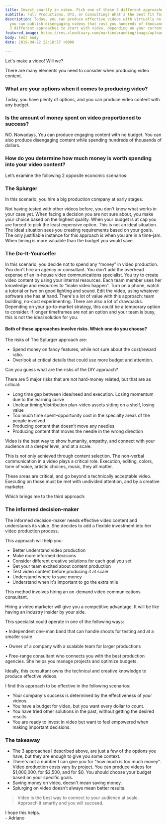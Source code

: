 ```yaml
---
title: Invest smartly in video. Pick one of these 3 different approaches.
subtitle: Full Productions, DYI, or Consulting? What's the best fit for you?
description: Today, you can produce effective videos with virtually no budget, and
  you can publish disengaging videos that cost you hundreds of thousands. Here are
  3 different approaches to start with video, depending on your current needs.
featured_image: https://res.cloudinary.com/martinobranding/image/upload/v1555965383/adrianomartinocom/Adriano_Martino_Video_Marketing_rgg8m2.jpg
body: test body
date: 2019-04-22 22:18:57 +0000

---
```

Let's make a video! Will we?

There are many elements you need to consider when producing video content.

### **What are your options when it comes to producing video?**

Today, you have plenty of options, and you can produce video content with any budget.

### **Is the amount of money spent on video proportioned to success?**

NO. Nowadays, You can produce engaging content with no budget. You can also produce disengaging content while spending hundreds of thousands of dollars.

### **How do you determine how much money is worth spending into your video content?**

Let’s examine the following 2 opposite economic scenarios:

### **The Splurger**

In this scenario, you hire a big production company at early stages.

Not having tested with other videos before, you don't know what works in your case yet. When facing a decision you are not sure about, you make your choice based on the highest quality. When your budget is at cap you are forced to pick the least expensive option. This is not an ideal situation. The ideal situation sees you creating requirements based on your goals. The only justifiable instance for this approach is when you are in a time-jam. When timing is more valuable than the budget you would save.

### **The Do-It-Yourselfer**

In this scenario, you decide not to spend any “money” in video production. You don't hire an agency or consultant. You don't add the overhead expense of an in-house video communications specialist. You try to create video content by using your internal resources. Each team member uses her knowledge and resources to “make video happen”. Turn on a phone, watch a tutorial or two on good lighting and sound. Edit the video, using whatever software she has at hand. There's a lot of value with this approach: team building, no-cost experimenting. There are also a lot of drawbacks. Depending on your go-to-market strategy, this could be a temporary option to consider. If longer timeframes are not an option and your team is busy, this is not the ideal solution for you.

#### **Both of these approaches involve risks. Which one do you choose?**

  
The risks of The Splurger approach are:

* Spend money on fancy features, while not sure about the cost/reward ratio.
* Overlook at critical details that could use more budget and attention.

  
Can you guess what are the risks of the DIY approach?

There are 5 major risks that are not hard-money related, but that are as critical:

* Long time gap between idea/need and execution. Losing momentum due to the learning curve
* Unclear timing/distribution plan–video assets sitting on a shelf, losing value
* Too much time spent–opportunity cost in the specialty areas of the people involved
* Producing content that doesn’t move any needles
* Producing content that moves the needle in the wrong direction

Video is the best way to show humanity, empathy, and connect with your audience at a deeper level, and at a scale.

This is not only achieved through content selection. The non-verbal communication in a video plays a critical role. Execution, editing, colors, tone of voice, artistic choices, music, they all matter.

These areas are critical, and go beyond a technically acceptable video. Executing on those must be met with undivided attention, and by a creative marketer.

  
Which brings me to the third approach:

### **The informed decision-maker**

The informed decision-maker needs effective video content and understands its value. She decides to add a flexible investment into her video production process.

This approach will help you:

* Better understand video production
* Make more informed decisions
* Consider different creative solutions for each goal you set
* Get your team excited about content production
* Test video content before producing it at scale
* Understand where to save money
* Understand when it's important to go the extra mile

This method involves hiring an on-demand video communications consultant.

Hiring a video marketer will give you a competitive advantage. It will be like having an industry insider by your side.

This specialist could operate in one of the following ways:

• Independent one-man band that can handle shoots for testing and at a smaller scale

• Owner of a company with a scalable team for larger productions

• Free-range consultant who connects you with the best production agencies. She helps you manage projects and optimize budgets.

Ideally, this consultant owns the technical and creative knowledge to produce effective videos.

I find this approach to be effective in the following scenarios:

* Your company's success is determined by the effectiveness of your videos.
* You have a budget for video, but you want every dollar to count.
* You have tried other solutions in the past, without getting the desired results.
* You are ready to invest in video but want to feel empowered when making important decisions.

### **The takeaway**

* The 3 approaches I described above, are just a few of the options you have, but they are enough to give you some context.
* There's not a number I can give you for "how much is too much money". Video production costs vary by project. You can produce videos for $1,000,000, for $2,500, and for $0. You should choose your budget based on your specific goals.
* Saving money on video, doesn't mean saving money.
* Splurging on video doesn't always mean better results.

> Video is the best way to connect to your audience at scale.  
> Approach it smartly and you will succeed.

I hope this helps.  
\- Adriano